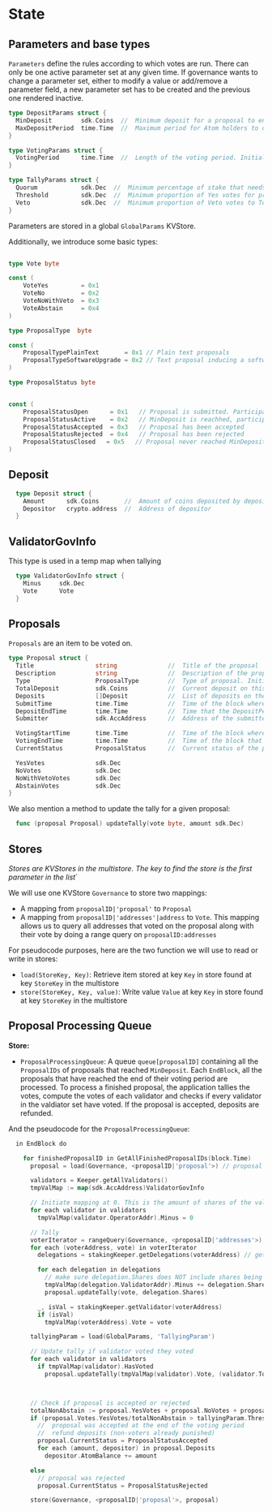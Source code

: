 # State

## Parameters and base types

`Parameters` define the rules according to which votes are run. There can only
be one active parameter set at any given time. If governance wants to change a
parameter set, either to modify a value or add/remove a parameter field, a new
parameter set has to be created and the previous one rendered inactive.

```go
type DepositParams struct {
  MinDeposit        sdk.Coins  //  Minimum deposit for a proposal to enter voting period.
  MaxDepositPeriod  time.Time  //  Maximum period for Atom holders to deposit on a proposal. Initial value: 2 months
}
```

```go
type VotingParams struct {
  VotingPeriod      time.Time  //  Length of the voting period. Initial value: 2 weeks
}
```

```go
type TallyParams struct {
  Quorum            sdk.Dec  //  Minimum percentage of stake that needs to vote for a proposal to be considered valid
  Threshold         sdk.Dec  //  Minimum proportion of Yes votes for proposal to pass. Initial value: 0.5
  Veto              sdk.Dec  //  Minimum proportion of Veto votes to Total votes ratio for proposal to be vetoed. Initial value: 1/3
}
```

Parameters are stored in a global `GlobalParams` KVStore.

Additionally, we introduce some basic types:

```go

type Vote byte

const (
    VoteYes         = 0x1
    VoteNo          = 0x2
    VoteNoWithVeto  = 0x3
    VoteAbstain     = 0x4
)

type ProposalType  byte

const (
    ProposalTypePlainText       = 0x1 // Plain text proposals
    ProposalTypeSoftwareUpgrade = 0x2 // Text proposal inducing a software upgrade
)

type ProposalStatus byte


const (
    ProposalStatusOpen      = 0x1   // Proposal is submitted. Participants can deposit on it but not vote
    ProposalStatusActive    = 0x2   // MinDeposit is reachhed, participants can vote
    ProposalStatusAccepted  = 0x3   // Proposal has been accepted
    ProposalStatusRejected  = 0x4   // Proposal has been rejected
    ProposalStatusClosed   = 0x5   // Proposal never reached MinDeposit
)
```

## Deposit

```go
  type Deposit struct {
    Amount      sdk.Coins       //  Amount of coins deposited by depositor
    Depositor   crypto.address  //  Address of depositor
  }
```

## ValidatorGovInfo

This type is used in a temp map when tallying

```go
  type ValidatorGovInfo struct {
    Minus     sdk.Dec
    Vote      Vote
  }
```

## Proposals

`Proposals` are an item to be voted on.

```go
type Proposal struct {
  Title                 string              //  Title of the proposal
  Description           string              //  Description of the proposal
  Type                  ProposalType        //  Type of proposal. Initial set {PlainTextProposal, SoftwareUpgradeProposal}
  TotalDeposit          sdk.Coins           //  Current deposit on this proposal. Initial value is set at InitialDeposit
  Deposits              []Deposit           //  List of deposits on the proposal
  SubmitTime            time.Time           //  Time of the block where TxGovSubmitProposal was included
  DepositEndTime        time.Time           //  Time that the DepositPeriod of a proposal would expire
  Submitter             sdk.AccAddress      //  Address of the submitter

  VotingStartTime       time.Time           //  Time of the block where MinDeposit was reached. time.Time{} if MinDeposit is not reached
  VotingEndTime         time.Time           //  Time of the block that the VotingPeriod for a proposal will end.
  CurrentStatus         ProposalStatus      //  Current status of the proposal

  YesVotes              sdk.Dec
  NoVotes               sdk.Dec
  NoWithVetoVotes       sdk.Dec
  AbstainVotes          sdk.Dec
}
```

We also mention a method to update the tally for a given proposal:

```go
  func (proposal Proposal) updateTally(vote byte, amount sdk.Dec)
```

## Stores

*Stores are KVStores in the multistore. The key to find the store is the first parameter in the list*`

We will use one KVStore `Governance` to store two mappings:

* A mapping from `proposalID|'proposal'` to `Proposal`
* A mapping from `proposalID|'addresses'|address` to `Vote`. This mapping allows us to query all addresses that voted on the proposal along with their vote by doing a range query on `proposalID:addresses`


For pseudocode purposes, here are the two function we will use to read or write in stores:

* `load(StoreKey, Key)`: Retrieve item stored at key `Key` in store found at key `StoreKey` in the multistore
* `store(StoreKey, Key, value)`: Write value `Value` at key `Key` in store found at key `StoreKey` in the multistore

## Proposal Processing Queue

**Store:**
* `ProposalProcessingQueue`: A queue `queue[proposalID]` containing all the
  `ProposalIDs` of proposals that reached `MinDeposit`. Each `EndBlock`, all the proposals
  that have reached the end of their voting period are processed.
  To process a finished proposal, the application tallies the votes, compute the votes of
  each validator and checks if every validator in the valdiator set have voted.
  If the proposal is accepted, deposits are refunded.

And the pseudocode for the `ProposalProcessingQueue`:

```go
  in EndBlock do

    for finishedProposalID in GetAllFinishedProposalIDs(block.Time)
      proposal = load(Governance, <proposalID|'proposal'>) // proposal is a const key

      validators = Keeper.getAllValidators()
      tmpValMap := map(sdk.AccAddress)ValidatorGovInfo

      // Initiate mapping at 0. This is the amount of shares of the validator's vote that will be overridden by their delegator's votes
      for each validator in validators
        tmpValMap(validator.OperatorAddr).Minus = 0

      // Tally
      voterIterator = rangeQuery(Governance, <proposalID|'addresses'>) //return all the addresses that voted on the proposal
      for each (voterAddress, vote) in voterIterator
        delegations = stakingKeeper.getDelegations(voterAddress) // get all delegations for current voter

        for each delegation in delegations
          // make sure delegation.Shares does NOT include shares being unbonded
          tmpValMap(delegation.ValidatorAddr).Minus += delegation.Shares
          proposal.updateTally(vote, delegation.Shares)

        _, isVal = stakingKeeper.getValidator(voterAddress)
        if (isVal)
          tmpValMap(voterAddress).Vote = vote

      tallyingParam = load(GlobalParams, 'TallyingParam')

      // Update tally if validator voted they voted
      for each validator in validators
        if tmpValMap(validator).HasVoted
          proposal.updateTally(tmpValMap(validator).Vote, (validator.TotalShares - tmpValMap(validator).Minus))



      // Check if proposal is accepted or rejected
      totalNonAbstain := proposal.YesVotes + proposal.NoVotes + proposal.NoWithVetoVotes
      if (proposal.Votes.YesVotes/totalNonAbstain > tallyingParam.Threshold AND proposal.Votes.NoWithVetoVotes/totalNonAbstain  < tallyingParam.Veto)
        //  proposal was accepted at the end of the voting period
        //  refund deposits (non-voters already punished)
        proposal.CurrentStatus = ProposalStatusAccepted
        for each (amount, depositor) in proposal.Deposits
          depositor.AtomBalance += amount

      else
        // proposal was rejected
        proposal.CurrentStatus = ProposalStatusRejected

      store(Governance, <proposalID|'proposal'>, proposal)
```
